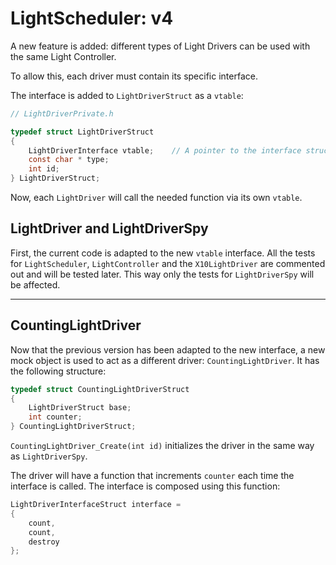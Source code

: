 # LightScheduler: v4

A new feature is added: different types of Light Drivers can be used with the same Light Controller.

To allow this, each driver must contain its specific interface.

The interface is added to `LightDriverStruct` as a `vtable`:

```c
// LightDriverPrivate.h

typedef struct LightDriverStruct
{
    LightDriverInterface vtable;    // A pointer to the interface struct
    const char * type;
    int id;
} LightDriverStruct;
```

Now, each `LightDriver` will call the needed function via its own `vtable`.

## LightDriver and LightDriverSpy

First, the current code is adapted to the new `vtable` interface. All the tests for `LightScheduler`, `LightController` and the `X10LightDriver` are commented out and will be tested later. This way only the tests for `LightDriverSpy` will be affected.

---

## CountingLightDriver

Now that the previous version has been adapted to the new interface, a new mock object is used to act as a different driver: `CountingLightDriver`. It has the following structure:

```c
typedef struct CountingLightDriverStruct
{
    LightDriverStruct base;
    int counter;
} CountingLightDriverStruct;
```

`CountingLightDriver_Create(int id)` initializes the driver in the same way as `LightDriverSpy`.

The driver will have a function that increments `counter` each time the interface is called. The interface is composed using this function:

```c
LightDriverInterfaceStruct interface = 
{
    count,
    count,
    destroy
};
```